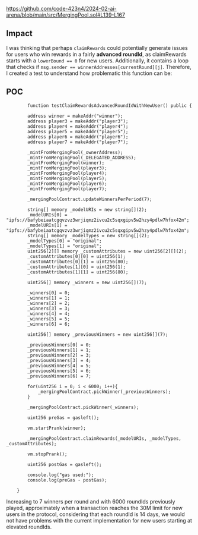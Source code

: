 https://github.com/code-423n4/2024-02-ai-arena/blob/main/src/MergingPool.sol#L139-L167

## Impact

I was thinking that perhaps `claimRewards` could potentially generate issues for users who win rewards in a fairly **advanced roundId**, as claimRewards starts with a `lowerBound == 0` for new users. Additionally, it contains a loop that checks if `msg.sender == winnerAddresses[currentRound][j]`. Therefore, I created a test to understand how problematic this function can be:

## POC

```
        function testClaimRewardsAdvancedRoundIdWithNewUser() public {

        address winner = makeAddr("winner");
        address player3 = makeAddr("player3");
        address player4 = makeAddr("player4");
        address player5 = makeAddr("player5");
        address player6 = makeAddr("player6");
        address player7 = makeAddr("player7");

        _mintFromMergingPool(_ownerAddress);
        _mintFromMergingPool(_DELEGATED_ADDRESS);
        _mintFromMergingPool(winner);
        _mintFromMergingPool(player3);
        _mintFromMergingPool(player4);
        _mintFromMergingPool(player5);
        _mintFromMergingPool(player6);
        _mintFromMergingPool(player7);

        _mergingPoolContract.updateWinnersPerPeriod(7);

        string[] memory _modelURIs = new string[](2);
        _modelURIs[0] = "ipfs://bafybeiaatcgqvzvz3wrjiqmz2ivcu2c5sqxgipv5w2hzy4pdlw7hfox42m";
        _modelURIs[1] = "ipfs://bafybeiaatcgqvzvz3wrjiqmz2ivcu2c5sqxgipv5w2hzy4pdlw7hfox42m";
        string[] memory _modelTypes = new string[](2);
        _modelTypes[0] = "original";
        _modelTypes[1] = "original";
        uint256[2][] memory _customAttributes = new uint256[2][](2);
        _customAttributes[0][0] = uint256(1);
        _customAttributes[0][1] = uint256(80);
        _customAttributes[1][0] = uint256(1);
        _customAttributes[1][1] = uint256(80);

        uint256[] memory _winners = new uint256[](7);

        _winners[0] = 0;
        _winners[1] = 1;
        _winners[2] = 2;
        _winners[3] = 3;
        _winners[4] = 4;
        _winners[5] = 5;
        _winners[6] = 6;

        uint256[] memory _previousWinners = new uint256[](7);

        _previousWinners[0] = 0;
        _previousWinners[1] = 1;
        _previousWinners[2] = 3;
        _previousWinners[3] = 4;
        _previousWinners[4] = 5;
        _previousWinners[5] = 6;
        _previousWinners[6] = 7;

        for(uint256 i = 0; i < 6000; i++){
            _mergingPoolContract.pickWinner(_previousWinners);
        }

        _mergingPoolContract.pickWinner(_winners);

        uint256 preGas = gasleft();

        vm.startPrank(winner);

        _mergingPoolContract.claimRewards(_modelURIs, _modelTypes, _customAttributes);

        vm.stopPrank();

        uint256 postGas = gasleft();

        console.log("gas used:");
        console.log(preGas - postGas);

    }
```

Increasing to 7 winners per round and with 6000 roundIds previously played, approximately when a transaction reaches the 30M limit for new users in the protocol, considering that each roundId is 14 days, we would not have problems with the current implementation for new users starting at elevated roundIds.